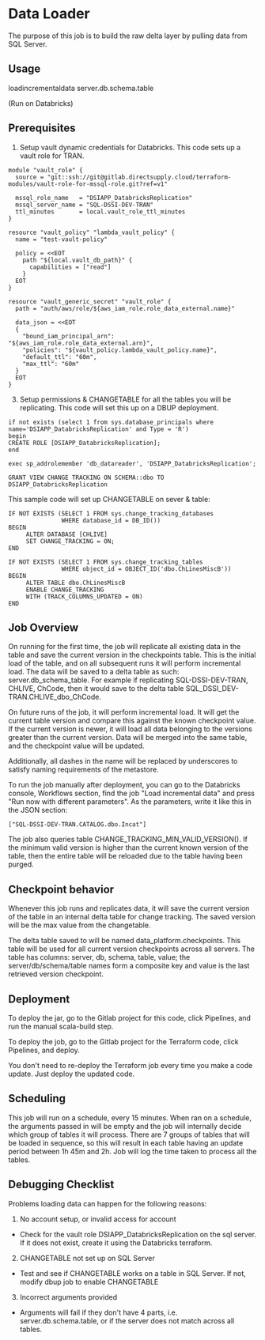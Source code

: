 # Data Loader

The purpose of this job is to build the raw delta layer by pulling data from SQL Server.

## Usage

loadincrementaldata server.db.schema.table

(Run on Databricks)

## Prerequisites

1) Setup vault dynamic credentials for Databricks. This code sets up a vault role for TRAN.

```
module "vault_role" {
  source = "git::ssh://git@gitlab.directsupply.cloud/terraform-modules/vault-role-for-mssql-role.git?ref=v1"

  mssql_role_name   = "DSIAPP_DatabricksReplication"
  mssql_server_name = "SQL-DSSI-DEV-TRAN"
  ttl_minutes       = local.vault_role_ttl_minutes
}

resource "vault_policy" "lambda_vault_policy" {
  name = "test-vault-policy"

  policy = <<EOT
    path "${local.vault_db_path}" {
      capabilities = ["read"]
    }
  EOT
}

resource "vault_generic_secret" "vault_role" {
  path = "auth/aws/role/${aws_iam_role.role_data_external.name}"

  data_json = <<EOT
  {
    "bound_iam_principal_arn": "${aws_iam_role.role_data_external.arn}",
    "policies": "${vault_policy.lambda_vault_policy.name}",
    "default_ttl": "60m",
    "max_ttl": "60m"
  }
  EOT
}
```

3) Setup permissions & CHANGETABLE for all the tables you will be replicating. This code will set this up on a DBUP deployment.

```
if not exists (select 1 from sys.database_principals where name='DSIAPP_DatabricksReplication' and Type = 'R')
begin
CREATE ROLE [DSIAPP_DatabricksReplication];
end

exec sp_addrolemember 'db_datareader', 'DSIAPP_DatabricksReplication';

GRANT VIEW CHANGE TRACKING ON SCHEMA::dbo TO DSIAPP_DatabricksReplication
```

This sample code will set up CHANGETABLE on sever & table:
```
IF NOT EXISTS (SELECT 1 FROM sys.change_tracking_databases
               WHERE database_id = DB_ID())
BEGIN
     ALTER DATABASE [CHLIVE]
     SET CHANGE_TRACKING = ON;
END

IF NOT EXISTS (SELECT 1 FROM sys.change_tracking_tables
               WHERE object_id = OBJECT_ID('dbo.ChLinesMiscB'))
BEGIN
     ALTER TABLE dbo.ChLinesMiscB
     ENABLE CHANGE_TRACKING
     WITH (TRACK_COLUMNS_UPDATED = ON)
END
```

## Job Overview

On running for the first time, the job will replicate all existing data in the table and save the current version in the checkpoints table.
This is the initial load of the table, and on all subsequent runs it will perform incremental load. The data will be saved to a delta
table as such: server.db_schema_table. For example if replicating SQL-DSSI-DEV-TRAN, CHLIVE, ChCode, then it would save to the delta
table SQL_DSSI_DEV-TRAN.CHLIVE_dbo_ChCode.

On future runs of the job, it will perform incremental load. It will get the current table version and compare this against the known
checkpoint value. If the current version is newer, it will load all data belonging to the versions greater than the current version.
Data will be merged into the same table, and the checkpoint value will be updated.

Additionally, all dashes in the name will be replaced by underscores to satisfy naming requirements of the metastore.

To run the job manually after deployment, you can go to the Databricks console, Workflows section, find
the job "Load incremental data" and press "Run now with different parameters". As the parameters, write it
like this in the JSON section:
```
["SQL-DSSI-DEV-TRAN.CATALOG.dbo.Incat"]
```

The job also queries table CHANGE_TRACKING_MIN_VALID_VERSION(). If the minimum valid version is higher than the current
known version of the table, then the entire table will be reloaded due to the table having been purged.

## Checkpoint behavior

Whenever this job runs and replicates data, it will save the current version of the table in an internal delta table for change tracking. The
saved version will be the max value from the changetable.

The delta table saved to will be named data_platform.checkpoints. This table will be used for all current version checkpoints across
all servers. The table has columns: server, db, schema, table, value; the server/db/schema/table names form a composite key and value is the last retrieved
version checkpoint.

## Deployment

To deploy the jar, go to the Gitlab project for this code, click Pipelines, and run the manual scala-build step.

To deploy the job, go to the Gitlab project for the Terraform code, click Pipelines, and deploy.

You don't need to re-deploy the Terraform job every time you make a code update. Just deploy the updated code.

## Scheduling

This job will run on a schedule, every 15 minutes. When ran on a schedule, the arguments passed in will be empty and the job
will internally decide which group of tables it will process. There are 7 groups of tables that will be loaded in sequence, so
this will result in each table having an update period between 1h 45m and 2h. Job will log the time taken
to process all the tables.

## Debugging Checklist

Problems loading data can happen for the following reasons:

1) No account setup, or invalid access for account
- Check for the vault role DSIAPP_DatabricksReplication on the sql server. If it does not exist, create it using the Databricks terraform.
2) CHANGETABLE not set up on SQL Server
- Test and see if CHANGETABLE works on a table in SQL Server. If not, modify dbup job to enable CHANGETABLE
3) Incorrect arguments provided
- Arguments will fail if they don't have 4 parts, i.e. server.db.schema.table, or if the server does not match across all tables.